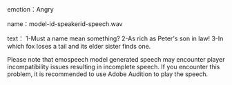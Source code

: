 emotion：Angry

name：model-id-speakerid-speech.wav

text：
1-Must a name mean something?
2-As rich as Peter's son in law!
3-In which fox loses a tail and its elder sister finds one.


Please note that emospeech model generated speech may encounter player incompatibility issues resulting in incomplete speech. If you encounter this problem, it is recommended to use Adobe Audition to play the speech.
